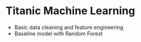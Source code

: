 # Titanic Machine Learning

* Basic data cleaning and feature engineering
* Baseline model with Random Forest
